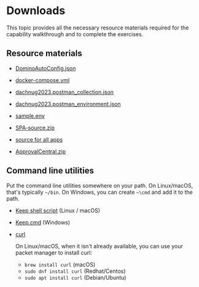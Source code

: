 <!---
hide:
  - navigation
--->

# Downloads

This topic provides all the necessary resource materials required for the capability walkthrough and to complete the exercises.

## Resource materials

- [DominoAutoConfig.json](../downloads/DominoAutoConfig.json)

- [docker-compose.yml](../downloads/docker-compose.yml)

- [dachnug2023.postman_collection.json](../downloads/dachnug2023.postman_collection.json)

- [dachnug2023.postman_environment.json](../downloads/dachnug2023.postman_environment.json)

- [sample.env](../downloads/sample.env)

- [SPA-source.zip](../downloads/SPA-source.zip)

- [source for all apps](../downloads/apps-src.zip)

- [ApprovalCentral.zip](../downloads/ApprovalCentral.zip)

## Command line utilities

Put the command line utilities somewhere on your path. On Linux/macOS, that's typically `~/bin`. On Windows, you can create `~\cmd` and add it to the path.

- [Keep shell script](../downloads/keep) (Linux / macOS)

- [Keep.cmd](../downloads/keep.cmd) (Windows)

- [curl](https://curl.se/download.html)

    On Linux/macOS, when it isn't already available, you can use your packet manager to install curl:

    - `brew install curl` (macOS)
    - `sudo dnf install curl` (Redhat/Centos)
    - `sudo apt install curl` (Debian/Ubuntu)

